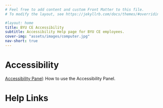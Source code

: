 ```yaml
---
# Feel free to add content and custom Front Matter to this file.
# To modify the layout, see https://jekyllrb.com/docs/themes/#overriding-theme-defaults

#layout: home
title: BYU CE Accessibility
subtitle: Accessibility Help page for BYU CE employees.
cover-img: "assets/images/computer.jpg"
nav-short: true
---
```


# Accessibility

[Accessibility Panel](AccessibilityPanel.md):
    How to use the Accessibility Panel.

# Help Links